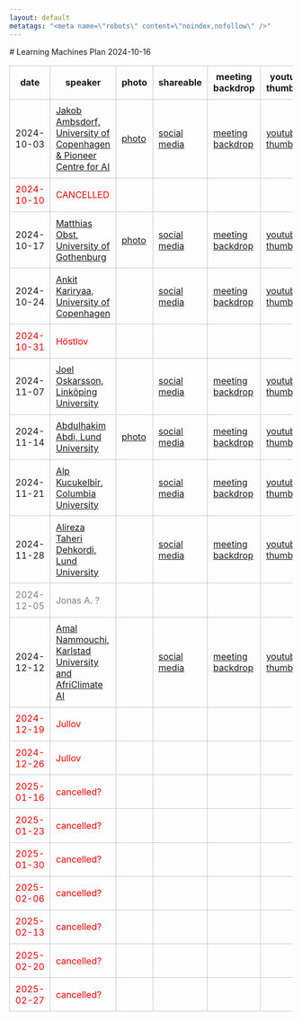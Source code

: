 ```yaml
---
layout: default
metatags: "<meta name=\"robots\" content=\"noindex,nofollow\" />"
---
```

<style type="text/css" scoped>
td, th {border: 1px solid #ccc; padding: 0.6em;}
table {border-collapse: collapse;}
</style># Learning Machines Plan 2024-10-16

| date | speaker                                   | photo | shareable | meeting backdrop | youtube thumbnail | <a title="Speaker, Title, Abstract, Bio, Photo. Strikethrough means we don't have it yet.">comment</a>        |
| ---- | ----------------------------------------- | ----- | ----- | ----- | ----- | -------------- |
|  2024-10-03  |  [Jakob Ambsdorf, University of Copenhagen & Pioneer Centre for AI](2024-10-03.md)  |  [photo](photo-jakob-ambsdorf.jpg)  |  [social media ](social-media-jakob-ambsdorf.jpg)  |  [meeting backdrop ](meeting-backdrop-jakob-ambsdorf.jpg)  |  [youtube thumbnail ](youtube-thumbnail-jakob-ambsdorf.jpg)  |  STABP  |
| <span style="color:red"> 2024-10-10 </span> | <span style="color:red"> CANCELLED </span> | <span style="color:red">  </span> | <span style="color:red">  </span> | <span style="color:red">  </span> | <span style="color:red">  </span> | <span style="color:red"> CANCELLED </span> |
|  2024-10-17  |  [Matthias Obst, University of Gothenburg](2024-10-17.md)  |  [photo](photo-matthias-obst.jpg)  |  [social media ](social-media-matthias-obst.jpg)  |  [meeting backdrop ](meeting-backdrop-matthias-obst.jpg)  |  [youtube thumbnail ](youtube-thumbnail-matthias-obst.jpg)  |  STABP  |
|  2024-10-24  |  [Ankit Kariryaa, University of Copenhagen](2024-10-24.md)  |    |  [social media ](social-media-ankit-kariryaa.jpg)  |  [meeting backdrop ](meeting-backdrop-ankit-kariryaa.jpg)  |  [youtube thumbnail ](youtube-thumbnail-ankit-kariryaa.jpg)  |  STAB~~P~~  |
| <span style="color:red"> 2024-10-31 </span> | <span style="color:red"> Höstlov </span> | <span style="color:red">  </span> | <span style="color:red">  </span> | <span style="color:red">  </span> | <span style="color:red">  </span> | <span style="color:red"> CANCELLED </span> |
|  2024-11-07  |  [Joel Oskarsson, Linköping University](2024-11-07.md)  |    |  [social media ](social-media-joel-oskarsson.jpg)  |  [meeting backdrop ](meeting-backdrop-joel-oskarsson.jpg)  |  [youtube thumbnail ](youtube-thumbnail-joel-oskarsson.jpg)  |  STAB~~P~~  |
|  2024-11-14  |  [Abdulhakim Abdi, Lund University](2024-11-14.md)  |  [photo](photo-abdulhakim-abdi.jpg)  |  [social media ](social-media-abdulhakim-abdi.jpg)  |  [meeting backdrop ](meeting-backdrop-abdulhakim-abdi.jpg)  |  [youtube thumbnail ](youtube-thumbnail-abdulhakim-abdi.jpg)  |  S~~TAB~~P  |
|  2024-11-21  |  [Alp Kucukelbir, Columbia University](2024-11-21.md)  |    |  [social media ](social-media-alp-kucukelbir.jpg)  |  [meeting backdrop ](meeting-backdrop-alp-kucukelbir.jpg)  |  [youtube thumbnail ](youtube-thumbnail-alp-kucukelbir.jpg)  |  S~~TABP~~  |
|  2024-11-28  |  [Alireza Taheri Dehkordi, Lund University](2024-11-28.md)  |    |  [social media ](social-media-alireza-taheri-dehkordi.jpg)  |  [meeting backdrop ](meeting-backdrop-alireza-taheri-dehkordi.jpg)  |  [youtube thumbnail ](youtube-thumbnail-alireza-taheri-dehkordi.jpg)  |  S~~TABP~~  |
| <span style="color:grey"> 2024-12-05 </span> | <span style="color:grey"> Jonas A. ? </span> | <span style="color:grey">  </span> | <span style="color:grey">  </span> | <span style="color:grey">  </span> | <span style="color:grey">  </span> | <span style="color:grey"> S~~TABP~~ </span> |
|  2024-12-12  |  [Amal Nammouchi, Karlstad University and AfriClimate AI](2024-12-12.md)  |    |  [social media ](social-media-amal-nammouchi.jpg)  |  [meeting backdrop ](meeting-backdrop-amal-nammouchi.jpg)  |  [youtube thumbnail ](youtube-thumbnail-amal-nammouchi.jpg)  |  S~~TABP~~  |
| <span style="color:red"> 2024-12-19 </span> | <span style="color:red"> Jullov </span> | <span style="color:red">  </span> | <span style="color:red">  </span> | <span style="color:red">  </span> | <span style="color:red">  </span> | <span style="color:red"> CANCELLED </span> |
| <span style="color:red"> 2024-12-26 </span> | <span style="color:red"> Jullov </span> | <span style="color:red">  </span> | <span style="color:red">  </span> | <span style="color:red">  </span> | <span style="color:red">  </span> | <span style="color:red"> CANCELLED </span> |
| <span style="color:red"> 2025-01-16 </span> | <span style="color:red"> cancelled? </span> | <span style="color:red">  </span> | <span style="color:red">  </span> | <span style="color:red">  </span> | <span style="color:red">  </span> | <span style="color:red"> CANCELLED </span> |
| <span style="color:red"> 2025-01-23 </span> | <span style="color:red"> cancelled? </span> | <span style="color:red">  </span> | <span style="color:red">  </span> | <span style="color:red">  </span> | <span style="color:red">  </span> | <span style="color:red"> CANCELLED </span> |
| <span style="color:red"> 2025-01-30 </span> | <span style="color:red"> cancelled? </span> | <span style="color:red">  </span> | <span style="color:red">  </span> | <span style="color:red">  </span> | <span style="color:red">  </span> | <span style="color:red"> CANCELLED </span> |
| <span style="color:red"> 2025-02-06 </span> | <span style="color:red"> cancelled? </span> | <span style="color:red">  </span> | <span style="color:red">  </span> | <span style="color:red">  </span> | <span style="color:red">  </span> | <span style="color:red"> CANCELLED </span> |
| <span style="color:red"> 2025-02-13 </span> | <span style="color:red"> cancelled? </span> | <span style="color:red">  </span> | <span style="color:red">  </span> | <span style="color:red">  </span> | <span style="color:red">  </span> | <span style="color:red"> CANCELLED </span> |
| <span style="color:red"> 2025-02-20 </span> | <span style="color:red"> cancelled? </span> | <span style="color:red">  </span> | <span style="color:red">  </span> | <span style="color:red">  </span> | <span style="color:red">  </span> | <span style="color:red"> CANCELLED </span> |
| <span style="color:red"> 2025-02-27 </span> | <span style="color:red"> cancelled? </span> | <span style="color:red">  </span> | <span style="color:red">  </span> | <span style="color:red">  </span> | <span style="color:red">  </span> | <span style="color:red"> CANCELLED </span> |
